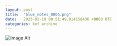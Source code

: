 ```yaml
---
layout:	post
title:	"blue_notes_0006.png"
date:	2023-02-19 00:51:49.014158436 +0000 UTC
categories:	kof archive
---
```


![Image Alt](https://k0f.github.io/assets/blue_notes_0006.png)